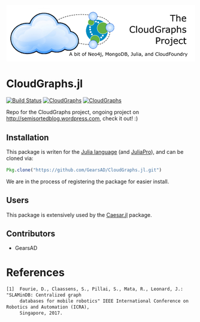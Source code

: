 ![GitHub Logo](/logo.png)

# CloudGraphs.jl

[![Build Status][build-img]][build-url]
[![CloudGraphs](cg-badge-v0.5)](cg-pkg-v0.5)
[![CloudGraphs](cg-badge-v0.6)](cg-pkg-v0.6)

Repo for the CloudGraphs project, ongoing project on http://semisortedblog.wordpress.com, check it out! :)

## Installation

This package is writen for the [Julia language](http://www.julialang.org) (and [JuliaPro](http://www.juliacomputing.com)), and can be cloned via:

```julia
Pkg.clone("https://github.com/GearsAD/CloudGraphs.jl.git")
```
We are in the process of registering the package for easier install.

## Users

This package is extensively used by the [Caesar.jl](http://www.github.com/dehann/Caesar.jl) package.

## Contributors

- GearsAD

# References

    [1]  Fourie, D., Claassens, S., Pillai, S., Mata, R., Leonard, J.: "SLAMinDB: Centralized graph
         databases for mobile robotics" IEEE International Conference on Robotics and Automation (ICRA),
         Singapore, 2017.


[cov-img]: https://codecov.io/github/dehann/CloudGraphs.jl/coverage.svg?branch=master
[cov-url]: https://codecov.io/github/dehann/CloudGraphs.jl?branch=master
[build-img]: https://travis-ci.org/dehann/CloudGraphs.jl.svg?branch=master
[build-url]: https://travis-ci.org/dehann/CloudGraphs.jl

[cg-badge-v0.5]: http://pkg.julialang.org/badges/CloudGraphs_0.5.svg
[cg-pkg-v0.5]: http://pkg.julialang.org/?pkg=CloudGraphs&ver=0.5
[cg-badge-v0.6]: http://pkg.julialang.org/badges/CloudGraphs_0.6.svg
[cg-pkg-v0.6]: http://pkg.julialang.org/?pkg=CloudGraphs&ver=0.6

